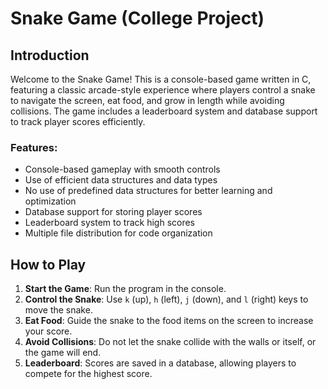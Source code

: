 # Snake Game (College Project)

## Introduction
Welcome to the Snake Game! This is a console-based game written in C, featuring a classic arcade-style experience where players control a snake to navigate the screen, eat food, and grow in length while avoiding collisions. The game includes a leaderboard system and database support to track player scores efficiently.

### Features:
- Console-based gameplay with smooth controls
- Use of efficient data structures and data types
- No use of predefined data structures for better learning and optimization
- Database support for storing player scores
- Leaderboard system to track high scores
- Multiple file distribution for code organization

## How to Play
1. **Start the Game**: Run the program in the console.
2. **Control the Snake**: Use `k` (up), `h` (left), `j` (down), and `l` (right) keys to move the snake.
3. **Eat Food**: Guide the snake to the food items on the screen to increase your score.
4. **Avoid Collisions**: Do not let the snake collide with the walls or itself, or the game will end.
5. **Leaderboard**: Scores are saved in a database, allowing players to compete for the highest score.

